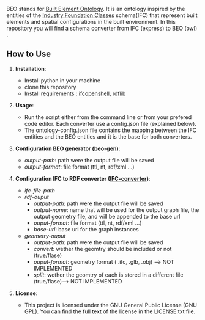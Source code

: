 BEO stands for [Built Element Ontology](https://cramonell.github.io/beo/actual/index-en.html). It is an ontology inspired by  the entities of the [Industry Foundation Classes](https://ifc43-docs.standards.buildingsmart.org/) schema(IFC) that represent built elements and spatial configurations in the built environment. In this repository you will find a schema converter from IFC (express) to BEO (owl) . 


## How to Use
1. **Installation**:
   - Install python in your machine
   - clone this repository
   - Install requirements : [ifcopenshell](https://ifcopenshell.org/), [rdflib](https://rdflib.readthedocs.io/en/stable/index.html)

2. **Usage**:
   - Run the script  either from the command line or from your prefered code editor. Each converter use a config.json file (explained below).
   - The ontology-config.json file contains the mapping between the IFC entities and the BEO entities and it is the base for both converters.

3. **Configuration BEO generator ([beo-gen](https://github.com/cramonell/beo/tree/main/beo-gen))**:
   - *output-path*: path were the output file will be saved
   - *output-format*: file format (ttl, nt, rdf/xml ...)

4. **Configuration IFC to RDF converter ([IFC-converter](https://github.com/cramonell/beo/tree/main/IFC-converter))**:
   - *ifc-file-path*
   - *rdf-ouput*
        - *output-path*: path were the output file will be saved
        - *output-name*: name that will be used for the output graph file, the output geometry file, and will be appended to the base url
        - *ouput-format*: file format (ttl, nt, rdf/xml ...)
        - *base-url*: base url for the graph instances
    - *geometry-ouput*
        - *output-path*: path were the output file will be saved
        - *convert*: wether the geomtry should be included or not (true/flase)
        - *ouput-format*: geometry  format ( .ifc, .glb, .obj) --> NOT IMPLEMENTED
        - *split*: wether the geomtry of each is stored in a different file (true/flase)--> NOT IMPLEMENTED

5. **License**:
   - This project is licensed under the GNU General Public License (GNU GPL). You can find the full text of the license in the LICENSE.txt file.



